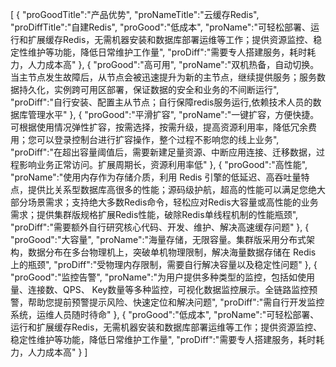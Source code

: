 [
	{
		"proGoodTitle":"产品优势",
		"proNameTitle":"云缓存Redis",
		"proDiffTitle":"自建Redis",
		"proGood":"低成本",
		"proName":"可轻松部署、运行和扩展缓存Redis，无需机器安装和数据库部署运维等工作；提供资源监控、稳定性维护等功能，降低日常维护工作量",
		"proDiff":"需要专人搭建服务，耗时耗力，人力成本高"
	},
	{
		"proGood":"高可用",
		"proName":"双机热备，自动切换。当主节点发生故障后，从节点会被迅速提升为新的主节点，继续提供服务；服务数据持久化，实例跨可用区部署，保证数据的安全和业务的不间断运行",
		"proDiff":"自行安装、配置主从节点；自行保障redis服务运行,依赖技术人员的数据库管理水平"
	},
	{
		"proGood":"平滑扩容",
		"proName":"一键扩容，方便快捷。可根据使用情况弹性扩容，按需选择，按需升级，提高资源利用率，降低冗余费用；您可以登录控制台进行扩容操作，整个过程不影响您的线上业务",
		"proDiff":"在超出容量阈值后，需要新建足量资源、中断应用连接、迁移数据，过程影响业务正常访问。扩展周期长，资源利用率低"
	},
	{
		"proGood":"高性能",
		"proName":"使用内存作为存储介质，利用 Redis 引擎的低延迟、高吞吐量特点，提供比关系型数据库高很多的性能；源码级护航，超高的性能可以满足您绝大部分场景需求；支持绝大多数Redis命令，轻松应对Redis大容量或高性能的业务需求；提供集群版规格扩展Redis性能，破除Redis单线程机制的性能瓶颈",
		"proDiff":"需要额外自行研究核心代码、开发、维护、解决高速缓存问题"
	},
	{
		"proGood":"大容量",
		"proName":"海量存储，无限容量。集群版采用分布式架构，数据分布在多台物理机上，突破单机物理限制，解决海量数据存储在 Redis 上的瓶颈",
		"proDiff":"受物理内存限制，需要自行解决容量以及稳定性问题"
	},
	{
		"proGood":"监控告警",
		"proName":"为用户提供多种类型的监控，包括如使用量、连接数、QPS、 Key数量等多种监控，可视化数据监控展示。全链路监控预警，帮助您提前预警提示风险、快速定位和解决问题",
		"proDiff":"需自行开发监控系统，运维人员随时待命"
	},
	{
		"proGood":"低成本",
		"proName":"可轻松部署、运行和扩展缓存Redis，无需机器安装和数据库部署运维等工作；提供资源监控、稳定性维护等功能，降低日常维护工作量",
		"proDiff":"需要专人搭建服务，耗时耗力，人力成本高"
	}
]